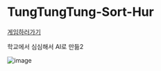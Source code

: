 # TungTungTung-Sort-Hur
[게임하러가기](https://llacoondog.github.io/TungTungTung-Sort-Hur/)

학교에서 심심해서 AI로 만듦2

![image](https://github.com/user-attachments/assets/70c705e4-51ac-4975-81cd-f15d934cc697)
